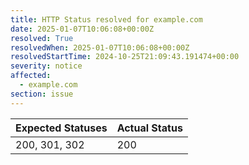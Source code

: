 ```yaml
---
title: HTTP Status resolved for example.com
date: 2025-01-07T10:06:08+00:00Z
resolved: True
resolvedWhen: 2025-01-07T10:06:08+00:00Z
resolvedStartTime: 2024-10-25T21:09:43.191474+00:00
severity: notice
affected:
  - example.com
section: issue
---
```


| Expected Statuses | Actual Status  |
|-------------------|----------------|
| 200, 301, 302 | 200 |
